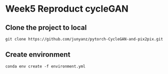 # Week5  Reproduct cycleGAN
##  Clone the project to local
```git
git clone https://github.com/junyanz/pytorch-CycleGAN-and-pix2pix.git
```
##  Create environment
```
conda env create -f environment.yml
```
